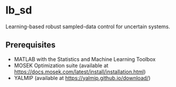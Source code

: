 # lb_sd
Learning-based robust sampled-data control for uncertain systems.

## Prerequisites
- MATLAB with the Statistics and Machine Learning Toolbox
- MOSEK Optimization suite (available at https://docs.mosek.com/latest/install/installation.html)
- YALMIP (available at https://yalmip.github.io/download/) 

